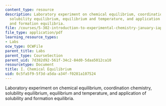 ```yaml
---
content_type: resource
description: Laboratory experiment on chemical equilibrium, coordination chemistry,
  solubility equilibrium, equilibrium and temperature, and application of solubility
  and formation equilibria.
file: /courses/5-302-introduction-to-experimental-chemistry-january-iap-2005/0c5fa5f95f3da5daa34ff0281a107524_I_chem_eq_2005b.pdf
file_type: application/pdf
learning_resource_types:
- Labs
ocw_type: OCWFile
parent_title: Labs
parent_type: CourseSection
parent_uid: 7d382d92-561f-34c2-84d0-5daa5012ca10
resourcetype: Document
title: I. Chemical Equilibrium
uid: 0c5fa5f9-5f3d-a5da-a34f-f0281a107524
---
```

Laboratory experiment on chemical equilibrium, coordination chemistry, solubility equilibrium, equilibrium and temperature, and application of solubility and formation equilibria.

